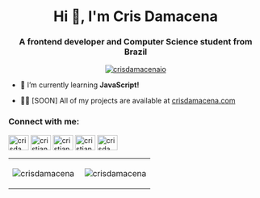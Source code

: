 <h1 align="center">Hi 👋, I'm Cris Damacena</h1>
<h3 align="center">A frontend developer and Computer Science student from Brazil</h3>


<p align="center"> <a href="https://twitter.com/crisdamacenaio" target="blank"><img src="https://img.shields.io/twitter/follow/crisdamacenaio?logo=twitter&style=for-the-badge" alt="crisdamacenaio" /></a> </p>

- 🌱 I’m currently learning **JavaScript!**

- 👨‍💻 [SOON] All of my projects are available at [crisdamacena.com](crisdamacena.com)

<h3 align="left">Connect with me:</h3>
<p align="left">
<a href="https://twitter.com/crisdamacenaio" target="blank"><img align="center" src="https://raw.githubusercontent.com/rahuldkjain/github-profile-readme-generator/master/src/images/icons/Social/twitter.svg" alt="crisdamacenaio" height="30" width="40" /></a>
<a href="https://linkedin.com/in/cristiane-damacena" target="blank"><img align="center" src="https://raw.githubusercontent.com/rahuldkjain/github-profile-readme-generator/master/src/images/icons/Social/linked-in-alt.svg" alt="cristiane-damacena" height="30" width="40" /></a>
<a href="https://stackoverflow.com/users/cristiane-damacena" target="blank"><img align="center" src="https://raw.githubusercontent.com/rahuldkjain/github-profile-readme-generator/master/src/images/icons/Social/stack-overflow.svg" alt="cristiane-damacena" height="30" width="40" /></a>
<a href="https://kaggle.com/cristianedamacena" target="blank"><img align="center" src="https://raw.githubusercontent.com/rahuldkjain/github-profile-readme-generator/master/src/images/icons/Social/kaggle.svg" alt="cristianedamacena" height="30" width="40" /></a>
<a href="https://instagram.com/crisdamacenaio" target="blank"><img align="center" src="https://raw.githubusercontent.com/rahuldkjain/github-profile-readme-generator/master/src/images/icons/Social/instagram.svg" alt="crisdamacenaio" height="30" width="40" /></a>
</p>

<table>
 <tr>
    <td><p><img align="center" src="https://github-readme-stats.vercel.app/api/top-langs?username=crisdamacena&show_icons=true&locale=en&layout=compact" alt="crisdamacena" /></p>
</td>
    <td><p>&nbsp;<img align="center" src="https://github-readme-stats.vercel.app/api?username=crisdamacena&show_icons=true&locale=en" alt="crisdamacena" /></p>
</td>
 </tr>
</table>

